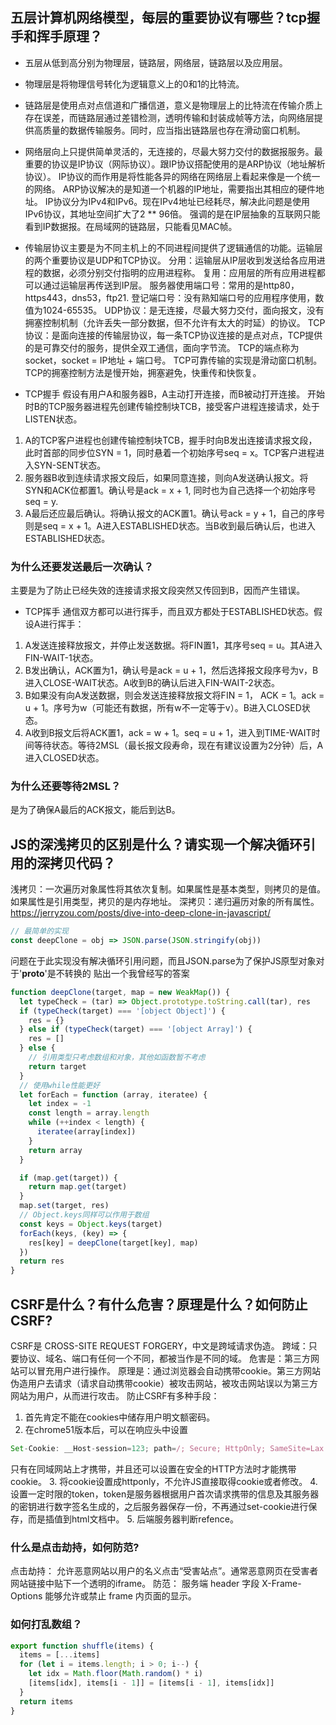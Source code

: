 ## 五层计算机网络模型，每层的重要协议有哪些？tcp握手和挥手原理？
- 五层从低到高分别为物理层，链路层，网络层，链路层以及应用层。
- 物理层是将物理信号转化为逻辑意义上的0和1的比特流。
- 链路层是使用点对点信道和广播信道，意义是物理层上的比特流在传输介质上存在误差，而链路层通过差错检测，透明传输和封装成帧等方法，向网络层提供高质量的数据传输服务。同时，应当指出链路层也存在滑动窗口机制。
- 网络层向上只提供简单灵活的，无连接的，尽最大努力交付的数据报服务。最重要的协议是IP协议（网际协议）。跟IP协议搭配使用的是ARP协议（地址解析协议）。
IP协议的而作用是将性能各异的网络在网络层上看起来像是一个统一的网络。
ARP协议解决的是知道一个机器的IP地址，需要指出其相应的硬件地址。
IP协议分为IPv4和IPv6。现在IPv4地址已经耗尽，解决此问题是使用IPv6协议，其地址空间扩大了2 ** 96倍。
强调的是在IP层抽象的互联网只能看到IP数据报。在局域网的链路层，只能看见MAC帧。

- 传输层协议主要是为不同主机上的不同进程间提供了逻辑通信的功能。运输层的两个重要协议是UDP和TCP协议。
分用：运输层从IP层收到发送给各应用进程的数据，必须分别交付指明的应用进程称。
复用：应用层的所有应用进程都可以通过运输层再传送到IP层。
服务器使用端口号：常用的是http80，https443，dns53，ftp21.
登记端口号：没有熟知端口号的应用程序使用，数值为1024-65535。
UDP协议：是无连接，尽最大努力交付，面向报文，没有拥塞控制机制（允许丢失一部分数据，但不允许有太大的时延）的协议。
TCP协议：是面向连接的传输层协议，每一条TCP协议连接的是点对点，TCP提供的是可靠交付的服务，提供全双工通信，面向字节流。
TCP的端点称为socket，socket = IP地址 + 端口号。
TCP可靠传输的实现是滑动窗口机制。
TCP的拥塞控制方法是慢开始，拥塞避免，快重传和快恢复。

- TCP握手
假设有用户A和服务器B，A主动打开连接，而B被动打开连接。
开始时B的TCP服务器进程先创建传输控制块TCB，接受客户进程连接请求，处于LISTEN状态。

1. A的TCP客户进程也创建传输控制块TCB，握手时向B发出连接请求报文段，此时首部的同步位SYN = 1，同时悬着一个初始序号seq = x。TCP客户进程进入SYN-SENT状态。
2. 服务器B收到连续请求报文段后，如果同意连接，则向A发送确认报文。将SYN和ACK位都置1。确认号是ack = x + 1, 同时也为自己选择一个初始序号seq = y.
3. A最后还应最后确认。将确认报文的ACK置1。确认号ack = y + 1，自己的序号则是seq = x + 1。A进入ESTABLISHED状态。当B收到最后确认后，也进入ESTABLISHED状态。
### 为什么还要发送最后一次确认？
主要是为了防止已经失效的连接请求报文段突然又传回到B，因而产生错误。

- TCP挥手
通信双方都可以进行挥手，而且双方都处于ESTABLISHED状态。假设A进行挥手：
1. A发送连接释放报文，并停止发送数据。将FIN置1，其序号seq = u。其A进入FIN-WAIT-1状态。
2. B发出确认，ACK置为1，确认号是ack = u + 1，然后选择报文段序号为v，B进入CLOSE-WAIT状态。A收到B的确认后进入FIN-WAIT-2状态。
3. B如果没有向A发送数据，则会发送连接释放报文将FIN = 1， ACK = 1。ack = u + 1。序号为w（可能还有数据，所有w不一定等于v）。B进入CLOSED状态。
4. A收到B报文后将ACK置1，ack = w + 1。seq = u + 1，进入到TIME-WAIT时间等待状态。等待2MSL（最长报文段寿命，现在有建议设置为2分钟）后，A进入CLOSED状态。
### 为什么还要等待2MSL？
是为了确保A最后的ACK报文，能后到达B。

## JS的深浅拷贝的区别是什么？请实现一个解决循环引用的深拷贝代码？
浅拷贝：一次遍历对象属性将其依次复制。如果属性是基本类型，则拷贝的是值。如果属性是引用类型，拷贝的是内存地址。
深拷贝：递归遍历对象的所有属性。
https://jerryzou.com/posts/dive-into-deep-clone-in-javascript/
```js
// 最简单的实现
const deepClone = obj => JSON.parse(JSON.stringify(obj))
```
问题在于此实现没有解决循环引用问题，而且JSON.parse为了保护JS原型对象对于'__proto__'是不转换的
贴出一个我曾经写的答案
```js
function deepClone(target, map = new WeakMap()) {
  let typeCheck = (tar) => Object.prototype.toString.call(tar), res
  if (typeCheck(target) === '[object Object]') {
    res = {}
  } else if (typeCheck(target) === '[object Array]') {
    res = []
  } else {
    // 引用类型只考虑数组和对象，其他如函数暂不考虑
    return target
  }
  // 使用while性能更好
  let forEach = function (array, iteratee) {
    let index = -1
    const length = array.length
    while (++index < length) {
      iteratee(array[index])
    }
    return array
  }

  if (map.get(target)) {
    return map.get(target)
  }
  map.set(target, res)
  // Object.keys同样可以作用于数组
  const keys = Object.keys(target)
  forEach(keys, (key) => {
    res[key] = deepClone(target[key], map)
  })
  return res
}
```
## CSRF是什么？有什么危害？原理是什么？如何防止CSRF?
CSRF是 CROSS-SITE REQUEST FORGERY，中文是跨域请求伪造。
跨域：只要协议、域名、端口有任何一个不同，都被当作是不同的域。
危害是：第三方网站可以冒充用户进行操作。
原理是：通过浏览器会自动携带cookie。第三方网站伪造用户去请求（请求自动携带cookie）被攻击网站，被攻击网站误以为第三方网站为用户，从而进行攻击。
防止CSRF有多种手段：
1. 首先肯定不能在cookies中储存用户明文额密码。
2. 在chrome51版本后，可以在响应头中设置
```js
Set-Cookie: __Host-session=123; path=/; Secure; HttpOnly; SameSite=Lax
```
只有在同域网站上才携带，并且还可以设置在安全的HTTP方法时才能携带cookie。
3. 将cookie设置成httponly，不允许JS直接取得cookie或者修改。
4. 设置一定时限的token，token是服务器根据用户首次请求携带的信息及其服务器的密钥进行数字签名生成的，之后服务器保存一份，不再通过set-cookie进行保存，而是插值到html文档中。
5. 后端服务器判断refence。


### 什么是点击劫持，如何防范?
点击劫持：
允许恶意网站以用户的名义点击“受害站点”。通常恶意网页在受害者网站链接中贴下一个透明的iframe。
防范：
服务端 header 字段 X-Frame-Options 能够允许或禁止 frame 内页面的显示。

### 如何打乱数组？
```js
export function shuffle(items) {
  items = [...items]
  for (let i = items.length; i > 0; i--) {
    let idx = Math.floor(Math.random() * i)
    [items[idx], items[i - 1]] = [items[i - 1], items[idx]]
  }
  return items
}
```